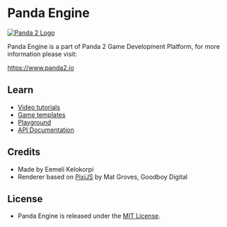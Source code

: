 # Panda Engine

[![Panda 2 Logo](https://www.panda2.io/img/logo_github.png)](https://www.panda2.io/)

Panda Engine is a part of Panda 2 Game Development Platform, for more information please visit:

https://www.panda2.io

## Learn

- [Video tutorials](https://www.panda2.io/tutorials)
- [Game templates](https://www.panda2.io/templates)
- [Playground](https://www.panda2.io/playground)
- [API Documentation](https://www.panda2.io/docs/api)

## Credits

- Made by Eemeli Kelokorpi
- Renderer based on [PixiJS](http://www.pixijs.com) by Mat Groves, Goodboy Digital

## License

- Panda Engine is released under the [MIT License](http://opensource.org/licenses/MIT).
